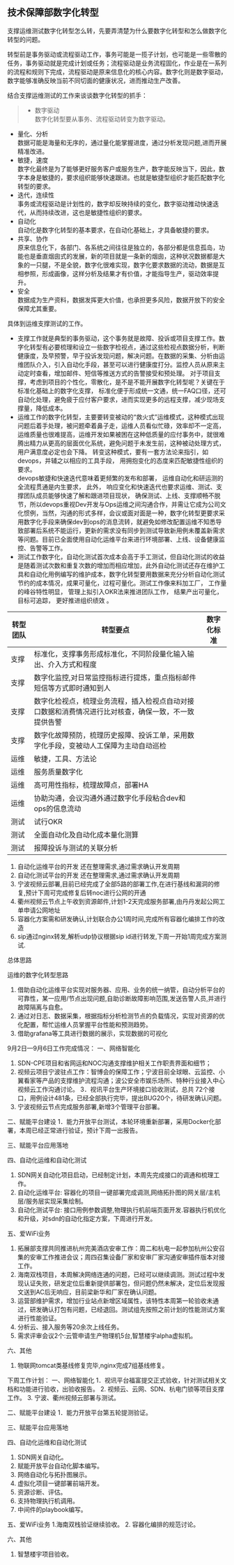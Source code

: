 
## 技术保障部数字化转型

支撑运维测试数字化转型怎么转，先要弄清楚为什么要数字化转型和怎么做数字化转型的问题。

转型前是事务驱动或流程驱动工作，事务可能是一揽子计划，也可能是一些零散的任务，事务驱动就是完成计划或任务；流程驱动是业务流程固化，作业是在一系列的流程和规则下完成，流程驱动是原来信息化的核心内容。数字化则是数字驱动，数字能够准确反映当前不同切面的健康状况，进而推动生产改善。

结合支撑运维测试的工作来谈谈数字化转型的抓手：

> -	数字驱动
<br>数字化转型要从事务、流程驱动转变为数字驱动。
-	量化、分析
<br>数据可能是海量和无序的，通过量化能掌握进度，通过分析发现问题,进而开展精准改进。
-	敏捷，速度
<br>数字化最终是为了能够更好服务客户或服务生产，数字能反映当下，因此，数字本身是敏捷的，要求组织能够快速跟进。也就是敏捷型组织才能匹配数字化转型的要求。
-	迭代，连续性
<br>事务或流程驱动是计划性的，数字却反映持续的变化，数字驱动推动快速迭代，从而持续改进，这也是敏捷性组织的要求。 
-	自动化
<br>自动化是数字化转型的基本要求，在自动化基础上，才具备敏捷的要求。
-	共享、协作
<br>原来信息化下，各部门、各系统之间往往是独立的，各部分都是信息孤岛，功能也是垂直烟囱式的发展，新的项目就是一条新的烟囱，这种状况数据都是大象的一只腿，不是全貌，数字化很难实现，数字化要求数据的流动，数据是互相参照，形成画像，这样分析及结果才有价值，才能指导生产，驱动效率提升。
-	安全
<br>数据成为生产资料，数据发挥更大价值，也承担更多风险，数据开放下的安全保障尤其重要。

具体到运维支撑测试的工作。
- 支撑工作就是典型的事务驱动，这个事务就是故障、投诉或项目支撑工作。数字化转型有必要梳理和设立一些数字检视点，通过这些检视点数据分析，判断健康度，及早预警，早于投诉发现问题，解决问题。在数据的采集、分析由运维团队介入，引入自动化手段，甚至可以进行健康度打分。监控人员从原来主动定时查看，增加邮件、短信等推送方式的告警接受和预处理。 对于项目支撑，考虑到项目的个性化，零散化，是不是不能开展数字化转型呢？关键在于标准化基础上的数字化支撑， 标准化便于形成统一文通，统一FAQ口径，还可自动化处理，避免疲于应付客户要求，进而实现更多的远程支撑，减少现场支撑量，降低成本。
- 运维工作的数字化转型，主要要转变被动的“救火式”运维模式，这种模式出现问题后着手处理，被问题牵着鼻子走，运维人员看似忙碌，效率却不一定高，运维质量也很难提高，运维开发如果被困在这种低质量的应付事务中，就很难腾出精力从更高的层面优化系统，避免问题于未发生前，这种被动处理方式，用户满意度必定也会下降。 转变这种模式，要有一套方法论来指引，如devops，并辅之以相应的工具手段， 用拥抱变化的态度来匹配敏捷性组织的要求。 <br> devops敏捷和快速迭代意味着更频繁的发布和部署， 运维自动化和研运测的全流程贯通是内生要求， 此外， 响应变化和快速迭代也要求运维、测试、支撑团队成员能够快速了解和跟进项目现状， 确保测试、上线、支撑顺畅不脱节，所以devops重视Dev开发与Ops运维之间沟通合作，并需让它成为公司文化惯例，当然，沟通的形式多样，会议或面对面是一种，数字化转型更要求采用数字化手段来确保dev到ops的消息流转，就避免如修改配置运维不知悉导致部署后系统不能运行，更新的需求没有同步到测试导致新用例未覆盖新需求等问题。目前已全面使用自动化运维平台来进行环境部署、上线、设备健康监控、告警等工作。
- 测试工作数字化，自动化测试首次成本会高于手工测试，但自动化测试的收益是随着测试次数和重复次数的增加而相应增加，此外自动化测试还存在维护工具和自动化用例编写的维护成本，数字化转型要用数据来充分分析自动化测试节约的成本情况，成果可量化，过程可量化。测试工作像来料加工厂， 工作量的峰谷特性明显， 管理上拟引入OKR法来推进团队工作， 结果产出可量化， 目标可追踪， 更好推进组织绩效 。

转型团队 | 转型要点 | 数字化标准
---- | ---- | ----
支撑 | 标准化，支撑事务形成标准化，不同阶段量化输入输出、介入方式和程度 | 
支撑 | 数字化监控,对日常监控指标进行提炼，重点指标邮件短信等方式即时通知到人 | 
支撑 | 数字化检视点，梳理业务流程，插入检视点自动对接口数据和消费情况进行比对核查，确保一致，不一致提供告警 | 
支撑 | 数字化故障预防，梳理历史报障、投诉工单，采用数字化手段，变被动人工保障为主动自动巡检 | 
运维 | 敏捷，工具、方法论 | 
运维 | 服务质量数字化 | 
运维 | 高可用性指标，梳理故障点，部署HA | 
运维 | 协助沟通，会议沟通外通过数字化手段粘合dev和ops的信息流动 | 
测试 | 试行OKR | 
测试 | 全面自动化及自动化成本量化测算 | 
测试 | 报障投诉与测试的关联分析 | 





1. 自动化运维平台的开发  还在整理需求,通过需求确认开发周期
2. 自动化测试平台的开发  还在整理需求,通过需求确认开发周期
3. 宁波视频云部署,目前已经完成了全部5路的部署工作,在进行基线和漏洞的修复,预计下周可完成修复后转noc进行公网的开通
4. 衢州视频云节点上午收到资源邮件,计划1-2天完成服务部署,由丹丹发起公网工单申请公网地址
5. 容器化方案需和研发确认,计划联合办公1周时间,完成所有容器化编排工作的改造
6. sip通过nginx转发,解析udp协议根据sip id进行转发,下周一开始1周完成方案测试. 



总体思路

运维的数字化转型思路
1. 借助自动化运维平台实现对服务器、应用、业务的统一纳管，自动分析平台的可靠性，某一应用/节点出现问题,自助诊断故障影响范围,发送告警人员,并进行故障隔离与自愈。
2. 通过对日志、数据采集，根据指标分析检测节点的负载情况，实现对资源的优化配置，帮忙运维人员掌握平台性能和预测趋势。
3. 借助grafana等工具进行数据的展示，实现数据的可视化 


9月2日—9月6日工作完成情况：
一、网络智能化
1. SDN-CPE项目和省网运和NOC沟通支撑维护相关工作职责界面和细节；
2. 视频云项目宁波驻点工作：智博会的保障工作；宁波目前全球眼、云监控、小翼看家等产品的支撑维护流程沟通；波公安全市娱乐场所、特种行业接入中心视频云工作沟通讨论。
3．视讯平台生产环境接口验收测试，总共 72个接口，用例设计481条，已经全部执行完毕，提出BUG20个，待研发确认问题。
4. 宁波视频云节点完成服务部署,新增3个管理平台部署。

二、赋能平台建设
1．能力开放平台测试，本轮环境重新部署，采用Docker化部署，本周已经正常进行验证，预计下周一出报告。

三、赋能平台应用落地

四、自动化运维和自动化测试
1. SDN网关自动化项目启动，已经制定计划，本周先完成接口的调通和梳理工作。
2. 自动化运维平台: 容器化的项目一键部署完成调测,网络拓扑图的网关层/主机层/服务层实现采集绘制。
3. 自动化测试平台: 接口用例参数调整,物理执行机前端页面开发.容器执行机优化和升级，对sdn的自动化指定方案，下周进行开发。

五、爱WiFi业务
1. 拓展部支撑共同推进杭州完美酒店安审工作：周二和杭电一起参加杭州公安召集的安审工作推进会议；周四召集设备厂家和安审厂家沟通安审插件版本对接工作。
2. 海南双栈项目，本周解决网络连通的问题，已经可以继续调测。测试过程中发现认证失败，研发定位后重新提供部署包，但问题仍然未解决，定位后发现报文送到AC后无响应，目前梁新华和厂家在确认问题。
3. 运营部维护需求，增加行业站点新增区域属性，该特性本周第一轮验收未通过，研发确认打包有问题，已经退回。测试组先按照之前计划的性能测试方案进行性能验证。
4. 分析云、接入服务等20余次上线任务。
5. 需求评审会议2个:云管申请生产物理机5台,智慧楼宇alpha虚拟机。

六、其他
1. 物联网tomcat类基线修复完毕,nginx完成7组基线修复。

下周工作计划：
一、网络智能化
1．视讯平台福富提交正式验收，针对测试相关文档和功能进行验收，出验收报告。
2. 视频云、云网、SDN、杭电门锁等项目支撑工作。
3. 宁波、衢州视频云部署与测试。

二、赋能平台建设
1．能力开放平台第五轮提测验证。

三、赋能平台应用落地

四、自动化运维和自动化测试
1. SDN网关自动化。
2. 赋能开放平台自动化脚本编写。
3. 网络自动化与拓扑图展示。
4. 虚拟化项目一键部署前端开发。
5. 资源诊断、评估。
6. 支持物理执行机调用。
7. 中间件的playbook编写。

五、爱WiFi业务
1.海南双栈验证继续验收。
2. 容器化编排的规范讨论。

六、其他
1. 智慧楼宇项目验收。


